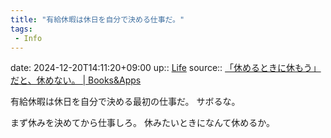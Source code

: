 ```yaml
---
title: "有給休暇は休日を自分で決める仕事だ。"
tags:
 - Info
---
```


date: 2024-12-20T14:11:20+09:00
up:: [Life](../Bar/Novel/Chaos/Life.md)
source:: [「休めるときに休もう」だと、休めない。 | Books&Apps](https://blog.tinect.jp/?p=78700)

有給休暇は休日を自分で決める最初の仕事だ。
サボるな。

まず休みを決めてから仕事しろ。
休みたいときになんて休めるか。